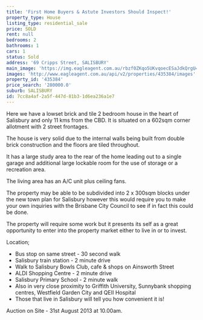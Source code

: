 ```yaml
---
title: 'First Home Buyers & Astute Investors Should Inspect!'
property_type: House
listing_type: residential_sale
price: SOLD
rent: null
bedrooms: 2
bathrooms: 1
cars: 1
status: Sold
address: '69 Cripps Street, SALISBURY'
main_image: 'https://img.eagleagent.com.au/rbzf0ZKqo5UKvqoecESaJdkQrgU=/1280x854/smart/https://s3-us-west-2.amazonaws.com/eagleagent-orig/images/6823970/114476415-image-M.jpg'
images: 'http://www.eagleagent.com.au/api/v2/properties/435384/images'
property_id: '435384'
price_search: '280000.0'
suburb: SALISBURY
id: 7cc8a4af-2a5f-447d-81b3-1d6ea236a1e7
---
```

Here we have a lowset brick and tile 2 bedroom house in the heart of Salisbury and only 11 kms from the CBD. It is situated on a 602sqm corner allotment with 2 street frontages.

The house is very solid due to the internal walls being built from double brick construction and the floors are tiled throughout.

It has a large study area to the rear of the home leading out to a single garage and additional large lockable room for the use of storage or a recreation area.

The living area has an A/C unit plus ceiling fans.

The property may be able to be subdivided into 2 x 300sqm blocks under the new town plan for Salisbury however this would require you to make your own inquiries with the Brisbane City Council to see if in fact this could be done.

The property will require some work but it presents its self as a great opportunity to enter into the property market either to live in or to invest.

Location;
* Bus stop on same street - 30 second walk
* Salisbury train station - 2 minute drive
* Walk to Salisbury Bowls Club, cafe & shops on Ainsworth Street
* ALDI Shopping Centre - 2 minute drive
* Salisbury Primary School - 2 minute walk
* Also in very close proximity to Griffith University, Sunnybank shopping centres, Westfield Garden City and QEII Hospital
* Those that live in Salisbury will tell you how convenient it is!

Auction on Site - 31st August 2013 at 10.00am.